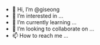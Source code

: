 - 👋 Hi, I’m @giseong
- 👀 I’m interested in ...
- 🌱 I’m currently learning ...
- 💞️ I’m looking to collaborate on ...
- 📫 How to reach me ...

<!---
giseong/giseong is a ✨ special ✨ repository because its `README.md` (this file) appears on your GitHub profile.
You can click the Preview link to take a look at your changes.
--->
